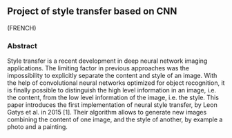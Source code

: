 ## Project of style transfer based on CNN
(FRENCH)

### Abstract

Style transfer is a recent development in deep neural network imaging applications. The limiting factor in previous approaches was the impossibility to explicitly separate the content and style of an image. With the help of convolutional neural networks optimized for object recognition, it is finally possible to distinguish the high level information in an image, i.e. the content, from the low level information of the image, i.e. the style. This paper introduces the first implementation of neural style transfer, by Leon Gatys et al. in 2015 [1]. Their algorithm allows to generate new images combining the content of one image, and the style of another, by example a photo and a painting.

